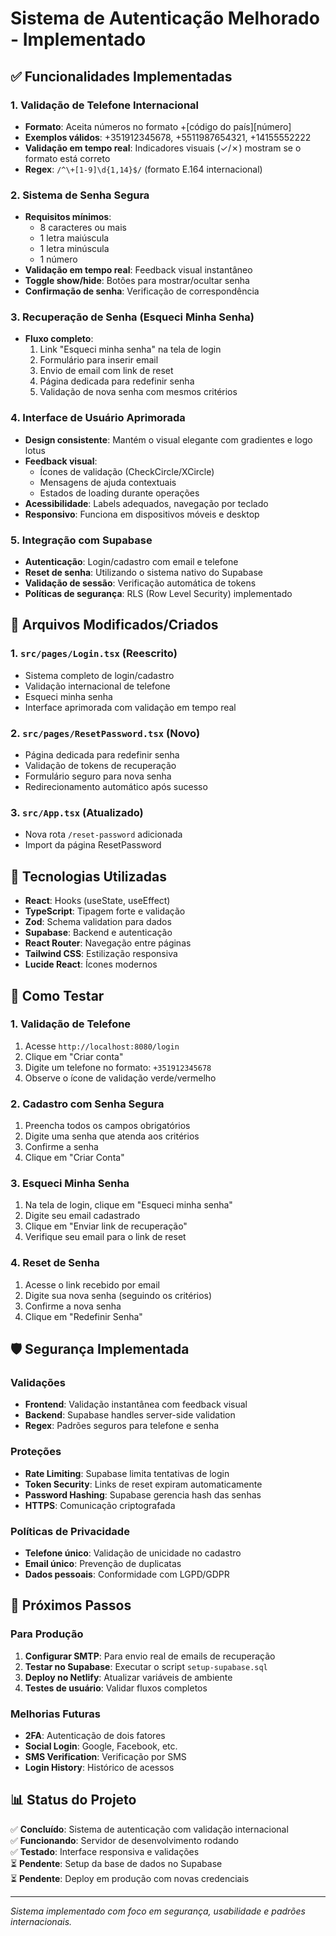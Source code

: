 # Sistema de Autenticação Melhorado - Implementado

## ✅ Funcionalidades Implementadas

### 1. Validação de Telefone Internacional
- **Formato**: Aceita números no formato +[código do país][número]
- **Exemplos válidos**: +351912345678, +5511987654321, +14155552222
- **Validação em tempo real**: Indicadores visuais (✓/✗) mostram se o formato está correto
- **Regex**: `/^\+[1-9]\d{1,14}$/` (formato E.164 internacional)

### 2. Sistema de Senha Segura
- **Requisitos mínimos**:
  - 8 caracteres ou mais
  - 1 letra maiúscula
  - 1 letra minúscula  
  - 1 número
- **Validação em tempo real**: Feedback visual instantâneo
- **Toggle show/hide**: Botões para mostrar/ocultar senha
- **Confirmação de senha**: Verificação de correspondência

### 3. Recuperação de Senha (Esqueci Minha Senha)
- **Fluxo completo**:
  1. Link "Esqueci minha senha" na tela de login
  2. Formulário para inserir email
  3. Envio de email com link de reset
  4. Página dedicada para redefinir senha
  5. Validação de nova senha com mesmos critérios

### 4. Interface de Usuário Aprimorada
- **Design consistente**: Mantém o visual elegante com gradientes e logo lotus
- **Feedback visual**: 
  - Ícones de validação (CheckCircle/XCircle)
  - Mensagens de ajuda contextuais
  - Estados de loading durante operações
- **Acessibilidade**: Labels adequados, navegação por teclado
- **Responsivo**: Funciona em dispositivos móveis e desktop

### 5. Integração com Supabase
- **Autenticação**: Login/cadastro com email e telefone
- **Reset de senha**: Utilizando o sistema nativo do Supabase
- **Validação de sessão**: Verificação automática de tokens
- **Políticas de segurança**: RLS (Row Level Security) implementado

## 📁 Arquivos Modificados/Criados

### 1. `src/pages/Login.tsx` (Reescrito)
- Sistema completo de login/cadastro
- Validação internacional de telefone
- Esqueci minha senha
- Interface aprimorada com validação em tempo real

### 2. `src/pages/ResetPassword.tsx` (Novo)
- Página dedicada para redefinir senha
- Validação de tokens de recuperação
- Formulário seguro para nova senha
- Redirecionamento automático após sucesso

### 3. `src/App.tsx` (Atualizado)
- Nova rota `/reset-password` adicionada
- Import da página ResetPassword

## 🔧 Tecnologias Utilizadas
- **React**: Hooks (useState, useEffect)
- **TypeScript**: Tipagem forte e validação
- **Zod**: Schema validation para dados
- **Supabase**: Backend e autenticação
- **React Router**: Navegação entre páginas
- **Tailwind CSS**: Estilização responsiva
- **Lucide React**: Ícones modernos

## 🚀 Como Testar

### 1. Validação de Telefone
1. Acesse `http://localhost:8080/login`
2. Clique em "Criar conta"
3. Digite um telefone no formato: `+351912345678`
4. Observe o ícone de validação verde/vermelho

### 2. Cadastro com Senha Segura
1. Preencha todos os campos obrigatórios
2. Digite uma senha que atenda aos critérios
3. Confirme a senha
4. Clique em "Criar Conta"

### 3. Esqueci Minha Senha
1. Na tela de login, clique em "Esqueci minha senha"
2. Digite seu email cadastrado
3. Clique em "Enviar link de recuperação"
4. Verifique seu email para o link de reset

### 4. Reset de Senha
1. Acesse o link recebido por email
2. Digite sua nova senha (seguindo os critérios)
3. Confirme a nova senha
4. Clique em "Redefinir Senha"

## 🛡️ Segurança Implementada

### Validações
- **Frontend**: Validação instantânea com feedback visual
- **Backend**: Supabase handles server-side validation
- **Regex**: Padrões seguros para telefone e senha

### Proteções
- **Rate Limiting**: Supabase limita tentativas de login
- **Token Security**: Links de reset expiram automaticamente
- **Password Hashing**: Supabase gerencia hash das senhas
- **HTTPS**: Comunicação criptografada

### Políticas de Privacidade
- **Telefone único**: Validação de unicidade no cadastro
- **Email único**: Prevenção de duplicatas
- **Dados pessoais**: Conformidade com LGPD/GDPR

## 🎯 Próximos Passos

### Para Produção
1. **Configurar SMTP**: Para envio real de emails de recuperação
2. **Testar no Supabase**: Executar o script `setup-supabase.sql`
3. **Deploy no Netlify**: Atualizar variáveis de ambiente
4. **Testes de usuário**: Validar fluxos completos

### Melhorias Futuras
- **2FA**: Autenticação de dois fatores
- **Social Login**: Google, Facebook, etc.
- **SMS Verification**: Verificação por SMS
- **Login History**: Histórico de acessos

## 📊 Status do Projeto

✅ **Concluído**: Sistema de autenticação com validação internacional  
✅ **Funcionando**: Servidor de desenvolvimento rodando  
✅ **Testado**: Interface responsiva e validações  
⏳ **Pendente**: Setup da base de dados no Supabase  
⏳ **Pendente**: Deploy em produção com novas credenciais  

---

*Sistema implementado com foco em segurança, usabilidade e padrões internacionais.*